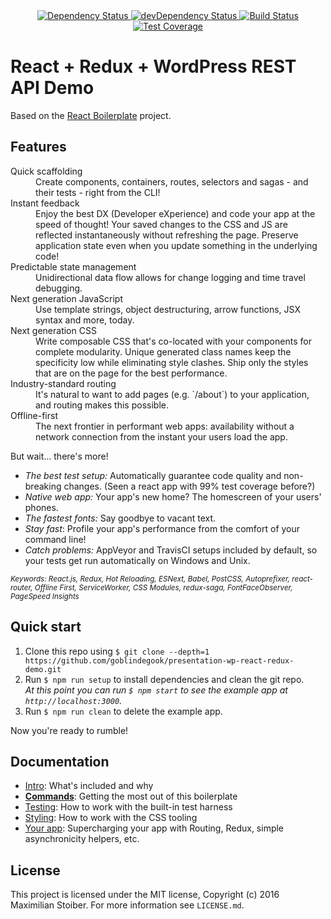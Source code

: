<div align="center">
  <!-- Dependency Status -->
  <a href="https://david-dm.org/goblindegook/presentation-wp-react-redux-demo">
    <img src="https://david-dm.org/goblindegook/presentation-wp-react-redux-demo.svg" alt="Dependency Status" />
  </a>
  <!-- devDependency Status -->
  <a href="https://david-dm.org/goblindegook/presentation-wp-react-redux-demo#info=devDependencies">
    <img src="https://david-dm.org/goblindegook/presentation-wp-react-redux-demo/dev-status.svg" alt="devDependency Status" />
  </a>
  <!-- Build Status -->
  <a href="https://travis-ci.org/goblindegook/presentation-wp-react-redux-demo">
    <img src="https://travis-ci.org/goblindegook/presentation-wp-react-redux-demo.svg" alt="Build Status" />
  </a>
  <!-- Test Coverage -->
  <a href="https://coveralls.io/r/goblindegook/presentation-wp-react-redux-demo">
    <img src="https://coveralls.io/repos/github/goblindegook/presentation-wp-react-redux-demo/badge.svg" alt="Test Coverage" />
  </a>
</div>

# React + Redux + WordPress REST API Demo

Based on the [React Boilerplate](https://github.com/mxstbr/react-boilerplate) project.

## Features

<dl>
  <dt>Quick scaffolding</dt>
  <dd>Create components, containers, routes, selectors and sagas - and their tests - right from the CLI!</dd>

  <dt>Instant feedback</dt>
  <dd>Enjoy the best DX (Developer eXperience) and code your app at the speed of thought! Your saved changes to the CSS and JS are reflected instantaneously without refreshing the page. Preserve application state even when you update something in the underlying code!</dd>

  <dt>Predictable state management</dt>
  <dd>Unidirectional data flow allows for change logging and time travel debugging.</dd>

  <dt>Next generation JavaScript</dt>
  <dd>Use template strings, object destructuring, arrow functions, JSX syntax and more, today.</dd>

  <dt>Next generation CSS</dt>
  <dd>Write composable CSS that's co-located with your components for complete modularity. Unique generated class names keep the specificity low while eliminating style clashes. Ship only the styles that are on the page for the best performance.</dd>

  <dt>Industry-standard routing</dt>
  <dd>It's natural to want to add pages (e.g. `/about`) to your application, and routing makes this possible.</dd>

  <dt>Offline-first</dt>
  <dd>The next frontier in performant web apps: availability without a network connection from the instant your users load the app.</dd>
</dl>

But wait... there's more!

  - *The best test setup:* Automatically guarantee code quality and non-breaking
    changes. (Seen a react app with 99% test coverage before?)
  - *Native web app:* Your app's new home? The homescreen of your users' phones.
  - *The fastest fonts:* Say goodbye to vacant text.
  - *Stay fast*: Profile your app's performance from the comfort of your command
    line!
  - *Catch problems:* AppVeyor and TravisCI setups included by default, so your
    tests get run automatically on Windows and Unix.

<sub><i>Keywords: React.js, Redux, Hot Reloading, ESNext, Babel, PostCSS, Autoprefixer, react-router, Offline First, ServiceWorker, CSS Modules, redux-saga, FontFaceObserver, PageSpeed Insights</i></sub>

## Quick start

1. Clone this repo using `$ git clone --depth=1 https://github.com/goblindegook/presentation-wp-react-redux-demo.git`
1. Run `$ npm run setup` to install dependencies and clean the git repo.<br />
   *At this point you can run `$ npm start` to see the example app at `http://localhost:3000`.*
1. Run `$ npm run clean` to delete the example app.

Now you're ready to rumble!

## Documentation

- [Intro](docs/general): What's included and why
- [**Commands**](docs/general/commands.md): Getting the most out of this boilerplate
- [Testing](docs/testing): How to work with the built-in test harness
- [Styling](docs/css): How to work with the CSS tooling
- [Your app](docs/js): Supercharging your app with Routing, Redux, simple
  asynchronicity helpers, etc.

## License

This project is licensed under the MIT license, Copyright (c) 2016 Maximilian
Stoiber. For more information see `LICENSE.md`.